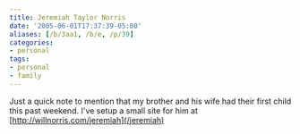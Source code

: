 ```yaml
---
title: Jeremiah Taylor Norris
date: '2005-06-01T17:37:39-05:00'
aliases: [/b/3aa1, /b/e, /p/39]
categories:
- personal
tags:
- personal
- family
---
```

Just a quick note to mention that my brother and his wife had their first child this past weekend.  I've setup a small
site for him at [http://willnorris.com/jeremiah](/jeremiah)
